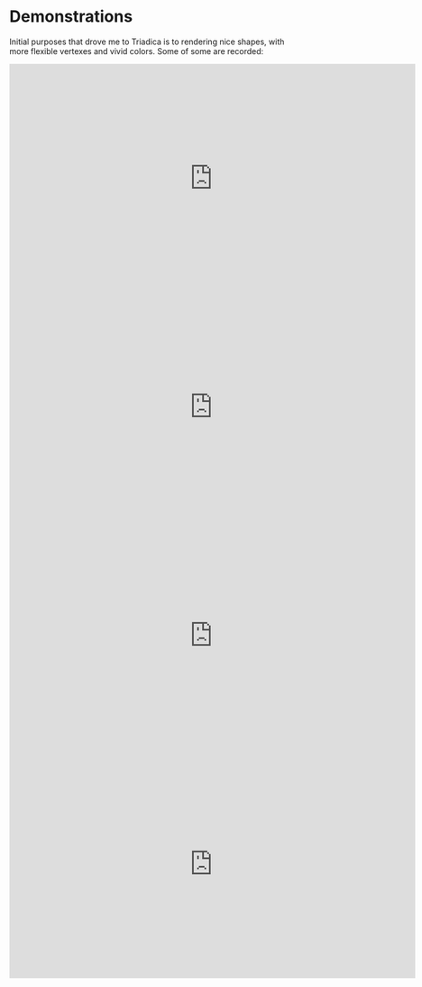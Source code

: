 # Demonstrations

Initial purposes that drove me to Triadica is to rendering nice shapes, with more flexible vertexes and vivid colors. Some of some are recorded:

<iframe width="720" height="405" frameborder="0" src="https://www.ixigua.com/iframe/7114946237962551838?autoplay=0" referrerpolicy="unsafe-url" allowfullscreen></iframe>

<iframe width="720" height="405" frameborder="0" src="https://www.ixigua.com/iframe/7115696651687166501?autoplay=0" referrerpolicy="unsafe-url" allowfullscreen></iframe>

<iframe width="720" height="405" frameborder="0" src="https://www.ixigua.com/iframe/7116110780852306463?autoplay=0" referrerpolicy="unsafe-url" allowfullscreen></iframe>

<iframe width="720" height="405" frameborder="0" src="https://www.ixigua.com/iframe/7116110621027861022?autoplay=0" referrerpolicy="unsafe-url" allowfullscreen></iframe>
